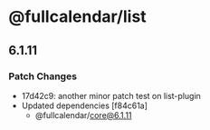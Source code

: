 # @fullcalendar/list

## 6.1.11

### Patch Changes

- 17d42c9: another minor patch test on list-plugin
- Updated dependencies [f84c61a]
  - @fullcalendar/core@6.1.11
